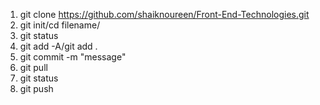 1. git clone https://github.com/shaiknoureen/Front-End-Technologies.git
2. git init/cd filename/
3. git status
4. git add -A/git add .
5. git commit -m "message"
6. git pull
7. git status
8. git push
